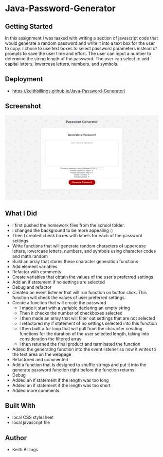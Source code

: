 # Java-Password-Generator

## Getting Started

In this assignment I was tasked with writing a section of javascript code that would generate a random password and write it into a text box for the user to copy. I chose to use text boxes to select password parameters instead of prompts to save the user time and effort. The user can input a number to determine the string length of the password. The user can select to add capital letters, lowercase letters, numbers, and symbols. 

## Deployment

* https://keithbillings.github.io/Java-Password-Generator/

## Screenshot

![image](Assets\images\Screenshot.png?raw=true "Screenshot")

## What I Did

* I first pushed the homework files from the school folder. 
* I changed the background to be more appealing :)
* Then I created check boxes with labels for each of the password settings
* Write functions that will generate random characters of uppercase letters, lowercase letters, numbers, and symbols using character codes and math.random
* Build an array that stores these character generation functions
* Add element variables
* Refactor with comments
* Create variables that obtain the values of the user's preferred settings
* Add an if statement if no settings are selected
* Debug and refactor 
* Created an event listener that will run function on button click. This function will check the values of user preferred settings. 
* Create a function that will create the password
  * I made it start with a variable declaring an empty string
  * Then it checks the number of checkboxes selected
  * I then made an array that will filter out settings that are not selected
  * I refactored my if statement of no settings selected into this function
  * I then built a for loop that will pull from the character creating functions for the duration of the user selected length, taking into consideration the filtered array
  * I then returned the final product and terminated the function
* Added the generating function into the event listener so now it writes to the text area on the webpage
* Refactored and commented
* Add a function that is designed to shuffle strings and put it into the generate password function right before the function returns 
* Debug
* Added an if statement if the length was too long
* Added an if statement if the length was too short
* Added more comments

## Built With

* local CSS stylesheet
* local javascript file

## Author

* Keith Billings
